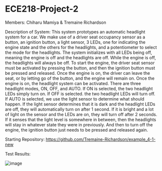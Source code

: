 # ECE218-Project-2
Members:
Chiharu Mamiya & Tremaine Richardson

Description of System:
This system prototypes an automatic headlight system for a car. We make use of a driver seat occupancy sensor as a button, an ignition button, a light sensor,
3 LEDs, one for indicating the engine state and the others for the headlights, and a potentiometer to select the mode for the headlights. The system initializes
with all LEDs being off, meaning the engine is off and the headlights are off. While the engine is off, the headlights will always be off. To start the engine,
the driver seat sensor must be activated by pressing the button, and then the ignition button must be pressed and released. Once the engine is on, the driver
can leave the seat, or by letting go of the button, and the engine will remain on. Once the engine is on, the headlight system can be activated. There are
three headlight modes, ON, OFF, and AUTO. If ON is selected, the two headlight LEDs simply turn on. If OFF is selected. the two headlight LEDs will turn off.
If AUTO is selected, we use the light sensor to determine what should happen. If the light sensor determines that it is dark and the headlight LEDs are off,
they will automatically turn on after 1 second. If it is bright and a lot of light on the sensor and the LEDs are on, they will turn off after 2 seconds. If
it senses that the light level is somewhere in between, then the headlights will stay in whatever state they were in previously. And then to turn off the engine,
the ignition button just needs to be pressed and released again. 

Starting Repository:
https://github.com/Tremaine-Richardson/example_4-1-new

Test Results:

![image](https://github.com/Tremaine-Richardson/ECE218-Project-2/assets/155551490/d8866030-ee50-4b04-a931-d5f7524404f7)
